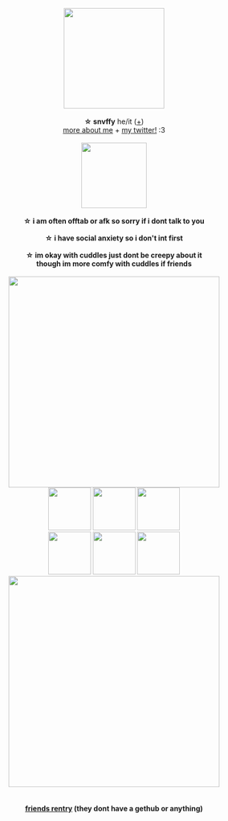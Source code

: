 <p align="center">
<img src="https://64.media.tumblr.com/ab8e32ffe6f5605bbd0ee2a96bcf8c09/c4b293f18a591360-6a/s400x600/3a73c2a09e6d911d50ad1900fd3b7f1fa6c0e802.pnj" width="200px">
<br><br><b>☆ snvffy</b> he/it  (<a href="https://pronouns.cc/@snvffy">+</a>) 
<br><a href="https://snvffy.straw.page/">more about me</a> + <a href="https://x.com/i_ate7bugz">my twitter!</a> :3<br><br>
  <img src="https://64.media.tumblr.com/295cc595a302877a1492dad2922de6c9/4f0841cb575967de-ce/s1280x1920/756f538b27ffbb947d7353d977c4cc9906c261d9.pnj" width="130px">
<br><br><b>☆ i am often offtab or afk so sorry if i dont talk to you
<br><br><b>☆ i have social anxiety so i don't int first
<br><br>☆ im okay with cuddles just dont be creepy about it
<br><b> though im more comfy with cuddles if friends </b>
<br><br><img src="https://64.media.tumblr.com/1324a7b3f7c562344a4e0ace212b4ee4/8d3a2f429ed63287-41/s2048x3072/301adfc54c5a08f791f49c2007b1f88804a866b2.pnj" width="420px">
  <br><img src="https://64.media.tumblr.com/e8440456acb50b507028b6378eeb6187/0a844093c4702aee-c0/s100x200/0cd31e85d122ef0197a3cd59e266b94fb3401725.gifv" width="85px"> <img src="https://64.media.tumblr.com/ca18a4757a14671c08a2caf56556b3af/64fd72d872061a87-f2/s250x400/0b06d32bff9a95dbef4010376839c85bd2934a27.gifv" width="85px"> <img src="https://64.media.tumblr.com/e328ee0f3f80c5d6596378979e7f7988/b3d83bbf44993478-7f/s100x200/4c8aafca73e51867644cf0ffd5b3e0d84797a320.pnj" width="85px"> 
  <br><img src="https://64.media.tumblr.com/4b3274bae24ad6c6a5cc48032a9b64d8/64fd72d872061a87-76/s250x400/0a1bc783e93b4b75e178b385a674f9e2d3ce6335.gifv" width="85px"> <img src="https://64.media.tumblr.com/197e2b2b52919a6c0f2ac71c9cf01902/5e763f6fc9747e69-b0/s100x200/2e5704afbccf03c507d76d0589dadd324230bb1d.pnj" width="85px"> <img src="https://64.media.tumblr.com/5f7baf5b8c8170d3fb00ed5907a7610b/91bb6b623c07e82c-cd/s100x200/9f61682804c1c42d315edf9931dfe848a0469287.gifv" width="85px">
<br><img src="https://64.media.tumblr.com/d8241114567992b5d924871b3d70dcbe/8e46577bedd8d429-70/s2048x3072/2bdefa1c0f1ae10ac52849fec42a75440adde602.pnj" width="420px">
<br>
<br>
<br><a href="https://rentry.co/someonessystem">friends rentry</a> (they dont have a gethub or anything)
